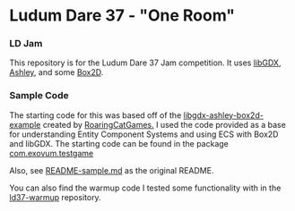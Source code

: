 # Ludum Dare 37 - "One Room"
### LD Jam

This repository is for the Ludum Dare 37 Jam competition. It uses [libGDX](https://github.com/libgdx/libgdx/wiki), [Ashley](https://github.com/libgdx/ashley), and some [Box2D](https://github.com/erincatto/Box2D).
 
### Sample Code

The starting code for this was based off of the
[libgdx-ashley-box2d-example](https://www.github.com/RoaringCatGames/libgdx-ashley-box2d-example)
created by [RoaringCatGames.](http://roaringcatgames.com/)
I used the code provided as a base for understanding Entity Component Systems and using ECS with Box2D and libGDX.
The starting code can be found in the package [com.exovum.testgame](core/src/com/exovum/testgame)

Also, see [README-sample.md](README-sample.md) as the original README.

You can also find the warmup code I tested some functionality with in the [ld37-warmup](https://github.com/exovum/ld37-warmup) repository.



